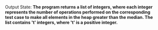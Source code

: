 Output State: **The program returns a list of integers, where each integer represents the number of operations performed on the corresponding test case to make all elements in the heap greater than the median. The list contains 't' integers, where 't' is a positive integer.**